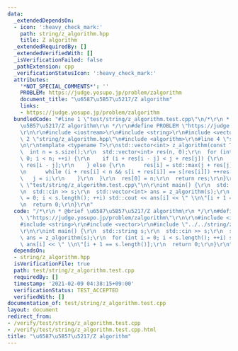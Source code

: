 ```yaml
---
data:
  _extendedDependsOn:
  - icon: ':heavy_check_mark:'
    path: string/z_algorithm.hpp
    title: Z algorithm
  _extendedRequiredBy: []
  _extendedVerifiedWith: []
  _isVerificationFailed: false
  _pathExtension: cpp
  _verificationStatusIcon: ':heavy_check_mark:'
  attributes:
    '*NOT_SPECIAL_COMMENTS*': ''
    PROBLEM: https://judge.yosupo.jp/problem/zalgorithm
    document_title: "\u6587\u5B57\u5217/Z algorithm"
    links:
    - https://judge.yosupo.jp/problem/zalgorithm
  bundledCode: "#line 1 \"test/string/z_algorithm.test.cpp\"\n/*\r\n * @brief \u6587\
    \u5B57\u5217/Z algorithm\r\n */\r\n#define PROBLEM \"https://judge.yosupo.jp/problem/zalgorithm\"\
    \r\n\r\n#include <iostream>\r\n#include <string>\r\n#include <vector>\r\n#line\
    \ 2 \"string/z_algorithm.hpp\"\n#include <algorithm>\r\n#line 4 \"string/z_algorithm.hpp\"\
    \n\r\ntemplate <typename T>\r\nstd::vector<int> z_algorithm(const T &s) {\r\n\
    \  int n = s.size();\r\n  std::vector<int> res(n, 0);\r\n  for (int i = 1, j =\
    \ 0; i < n; ++i) {\r\n    if (i + res[i - j] < j + res[j]) {\r\n      res[i] =\
    \ res[i - j];\r\n    } else {\r\n      res[i] = std::max(j + res[j] - i, 0);\r\
    \n      while (i + res[i] < n && s[i + res[i]] == s[res[i]]) ++res[i];\r\n   \
    \   j = i;\r\n    }\r\n  }\r\n  res[0] = n;\r\n  return res;\r\n}\r\n#line 10\
    \ \"test/string/z_algorithm.test.cpp\"\n\r\nint main() {\r\n  std::string s;\r\
    \n  std::cin >> s;\r\n  std::vector<int> ans = z_algorithm(s);\r\n  for (int i\
    \ = 0; i < s.length(); ++i) std::cout << ans[i] << \" \\n\"[i + 1 == s.length()];\r\
    \n  return 0;\r\n}\r\n"
  code: "/*\r\n * @brief \u6587\u5B57\u5217/Z algorithm\r\n */\r\n#define PROBLEM\
    \ \"https://judge.yosupo.jp/problem/zalgorithm\"\r\n\r\n#include <iostream>\r\n\
    #include <string>\r\n#include <vector>\r\n#include \"../../string/z_algorithm.hpp\"\
    \r\n\r\nint main() {\r\n  std::string s;\r\n  std::cin >> s;\r\n  std::vector<int>\
    \ ans = z_algorithm(s);\r\n  for (int i = 0; i < s.length(); ++i) std::cout <<\
    \ ans[i] << \" \\n\"[i + 1 == s.length()];\r\n  return 0;\r\n}\r\n"
  dependsOn:
  - string/z_algorithm.hpp
  isVerificationFile: true
  path: test/string/z_algorithm.test.cpp
  requiredBy: []
  timestamp: '2021-02-09 04:38:15+09:00'
  verificationStatus: TEST_ACCEPTED
  verifiedWith: []
documentation_of: test/string/z_algorithm.test.cpp
layout: document
redirect_from:
- /verify/test/string/z_algorithm.test.cpp
- /verify/test/string/z_algorithm.test.cpp.html
title: "\u6587\u5B57\u5217/Z algorithm"
---
```


